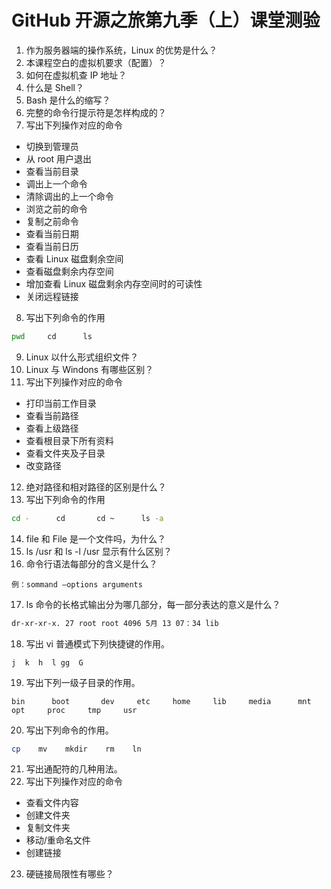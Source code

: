 # GitHub 开源之旅第九季（上）课堂测验

1. 作为服务器端的操作系统，Linux 的优势是什么？
2. 本课程空白的虚拟机要求（配置）？
3. 如何在虚拟机查 IP 地址？
4. 什么是 Shell？
5. Bash 是什么的缩写？
6. 完整的命令行提示符是怎样构成的？
7. 写出下列操作对应的命令
- 切换到管理员  
- 从 root 用户退出  
- 查看当前目录  
- 调出上一个命令  
- 清除调出的上一个命令  
- 浏览之前的命令  
- 复制之前命令  
- 查看当前日期  
- 查看当前日历  
- 查看 Linux 磁盘剩余空间  
- 查看磁盘剩余内存空间  
- 增加查看 Linux 磁盘剩余内存空间时的可读性  
- 关闭远程链接  
8. 写出下列命令的作用
```bash
pwd     cd      ls
```
9. Linux 以什么形式组织文件？
10. Linux 与 Windons 有哪些区别？
11. 写出下列操作对应的命令
- 打印当前工作目录  
- 查看当前路径  
- 查看上级路径  
- 查看根目录下所有资料  
- 查看文件夹及子目录  
- 改变路径   
12. 绝对路径和相对路径的区别是什么？
13. 写出下列命令的作用
```bash
cd -      cd       cd ~      ls -a
```
14. file 和 File 是一个文件吗，为什么？
15. ls /usr 和 ls -l /usr 显示有什么区别？
16. 命令行语法每部分的含义是什么？
```
例：sommand –options arguments
```
17. ls 命令的长格式输出分为哪几部分，每一部分表达的意义是什么？
```bash
dr-xr-xr-x. 27 root root 4096 5月 13 07：34 lib
```
18. 写出 vi 普通模式下列快捷键的作用。
```
j  k  h  l gg  G
```
19. 写出下列一级子目录的作用。
```
bin      boot       dev     etc     home     lib     media      mnt     opt     proc     tmp     usr
```
20. 写出下列命令的作用。
```bash
cp    mv    mkdir    rm    ln
```
21. 写出通配符的几种用法。
22. 写出下列操作对应的命令
- 查看文件内容  
- 创建文件夹  
- 复制文件夹  
- 移动/重命名文件  
- 创建链接  
23. 硬链接局限性有哪些？

